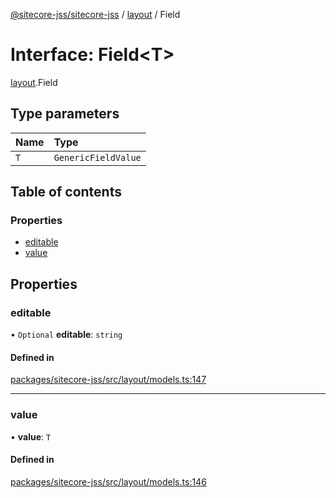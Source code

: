 [@sitecore-jss/sitecore-jss](../README.md) / [layout](../modules/layout.md) / Field

# Interface: Field\<T\>

[layout](../modules/layout.md).Field

## Type parameters

| Name | Type |
| :------ | :------ |
| `T` | `GenericFieldValue` |

## Table of contents

### Properties

- [editable](layout.Field.md#editable)
- [value](layout.Field.md#value)

## Properties

### editable

• `Optional` **editable**: `string`

#### Defined in

[packages/sitecore-jss/src/layout/models.ts:147](https://github.com/Sitecore/jss/blob/fa162b1dd/packages/sitecore-jss/src/layout/models.ts#L147)

___

### value

• **value**: `T`

#### Defined in

[packages/sitecore-jss/src/layout/models.ts:146](https://github.com/Sitecore/jss/blob/fa162b1dd/packages/sitecore-jss/src/layout/models.ts#L146)
